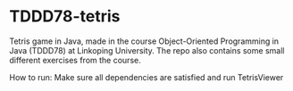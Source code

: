 # TDDD78-tetris
Tetris game in Java, made in the course Object-Oriented Programming in Java (TDDD78) at Linkoping University.
The repo also contains some small different exercises from the course.

How to run: Make sure all dependencies are satisfied and run TetrisViewer
